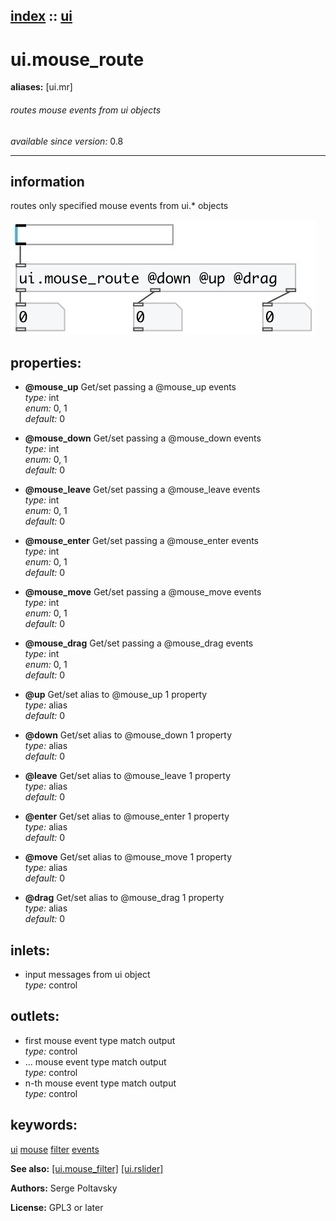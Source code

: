 [index](index.html) :: [ui](category_ui.html)
---

# ui.mouse_route
**aliases:** [ui.mr]


###### routes mouse events from ui objects

*available since version:* 0.8

---


## information
routes only specified mouse events from ui.* objects


[![example](../examples/img/ui.mouse_route.jpg)](../examples/pd/ui.mouse_route.pd)







## properties:

* **@mouse_up** 
Get/set passing a @mouse_up events<br>
_type:_ int<br>
_enum:_ 0, 1<br>
_default:_ 0<br>

* **@mouse_down** 
Get/set passing a @mouse_down events<br>
_type:_ int<br>
_enum:_ 0, 1<br>
_default:_ 0<br>

* **@mouse_leave** 
Get/set passing a @mouse_leave events<br>
_type:_ int<br>
_enum:_ 0, 1<br>
_default:_ 0<br>

* **@mouse_enter** 
Get/set passing a @mouse_enter events<br>
_type:_ int<br>
_enum:_ 0, 1<br>
_default:_ 0<br>

* **@mouse_move** 
Get/set passing a @mouse_move events<br>
_type:_ int<br>
_enum:_ 0, 1<br>
_default:_ 0<br>

* **@mouse_drag** 
Get/set passing a @mouse_drag events<br>
_type:_ int<br>
_enum:_ 0, 1<br>
_default:_ 0<br>

* **@up** 
Get/set alias to @mouse_up 1 property<br>
_type:_ alias<br>
_default:_ 0<br>

* **@down** 
Get/set alias to @mouse_down 1 property<br>
_type:_ alias<br>
_default:_ 0<br>

* **@leave** 
Get/set alias to @mouse_leave 1 property<br>
_type:_ alias<br>
_default:_ 0<br>

* **@enter** 
Get/set alias to @mouse_enter 1 property<br>
_type:_ alias<br>
_default:_ 0<br>

* **@move** 
Get/set alias to @mouse_move 1 property<br>
_type:_ alias<br>
_default:_ 0<br>

* **@drag** 
Get/set alias to @mouse_drag 1 property<br>
_type:_ alias<br>
_default:_ 0<br>



## inlets:

* input messages from ui object<br>
_type:_ control



## outlets:

* first mouse event type match output<br>
_type:_ control
* ... mouse event type match output<br>
_type:_ control
* n-th mouse event type match output<br>
_type:_ control



## keywords:

[ui](keywords/ui.html)
[mouse](keywords/mouse.html)
[filter](keywords/filter.html)
[events](keywords/events.html)



**See also:**
[\[ui.mouse_filter\]](ui.mouse_filter.html)
[\[ui.rslider\]](ui.rslider.html)




**Authors:** Serge Poltavsky




**License:** GPL3 or later





